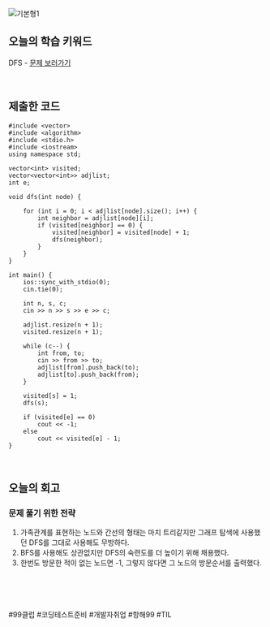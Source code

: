 
![기본형1](https://github.com/user-attachments/assets/a6845a3b-4e99-41e5-aec6-07d8ba0dd0d5)

## 오늘의 학습 키워드
DFS - [문제 보러가기](https://www.acmicpc.net/problem/2644)
  
<br>

## 제출한 코드
```
#include <vector>
#include <algorithm>
#include <stdio.h>
#include <iostream>
using namespace std;

vector<int> visited;
vector<vector<int>> adjlist;
int e;

void dfs(int node) {

    for (int i = 0; i < adjlist[node].size(); i++) {
        int neighbor = adjlist[node][i];
        if (visited[neighbor] == 0) {
            visited[neighbor] = visited[node] + 1;
            dfs(neighbor);
        }
    }
}

int main() {
    ios::sync_with_stdio(0);
    cin.tie(0);

    int n, s, c;
    cin >> n >> s >> e >> c;

    adjlist.resize(n + 1);
    visited.resize(n + 1);

    while (c--) {
        int from, to;
        cin >> from >> to;
        adjlist[from].push_back(to);
        adjlist[to].push_back(from);
    }

    visited[s] = 1;
    dfs(s);

    if (visited[e] == 0)
        cout << -1;
    else
        cout << visited[e] - 1;
}

```

<br>

## 오늘의 회고
### 문제 풀기 위한 전략
1. 가족관계를 표현하는 노드와 간선의 형태는 마치 트리같지만 그래프 탐색에 사용했던 DFS를 그대로 사용해도 무방하다.
2. BFS를 사용해도 상관없지만 DFS의 숙련도를 더 높이기 위해 채용했다.
3. 한번도 방문한 적이 없는 노드면 -1, 그렇지 않다면 그 노드의 방문순서를 출력했다.

<br>    
<br>
<br>
<br>
#99클럽 #코딩테스트준비 #개발자취업 #항해99 #TIL
